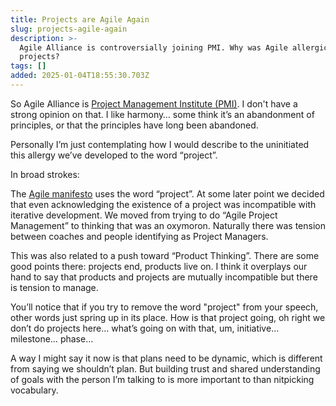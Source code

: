 ```yaml
---
title: Projects are Agile Again
slug: projects-agile-again
description: >-
  Agile Alliance is controversially joining PMI. Why was Agile allergic to
  projects?
tags: []
added: 2025-01-04T18:55:30.703Z
---
```


So Agile Alliance is [Project Management Institute (PMI)](https://www.agilealliance.org/agile-alliance-joins-project-management-institute-pmi/). I don't have a strong opinion on that. I like harmony… some think it’s an abandonment of principles, or that the principles have long been abandoned.

Personally I’m just contemplating how I would describe to the uninitiated this allergy we’ve developed to the word “project”.

In broad strokes:

The [Agile manifesto](https://agilemanifesto.org/principles.html) uses the word “project”. At some later point we decided that even acknowledging the existence of a project was incompatible with iterative development. We moved from trying to do “Agile Project Management” to thinking that was an oxymoron. Naturally there was tension between coaches and people identifying as Project Managers.

This was also related to a push toward “Product Thinking”. There are some good points there: projects end, products live on. I think it overplays our hand to say that products and projects are mutually incompatible but there is tension to manage.

You’ll notice that if you try to remove the word "project" from your speech, other words just spring up in its place. How is that project going, oh right we don’t do projects here… what’s going on with that, um, initiative… milestone… phase…

A way I might say it now is that plans need to be dynamic, which is different from saying we shouldn’t plan. But building trust and shared understanding of goals with the person I’m talking to is more important to than nitpicking vocabulary.
